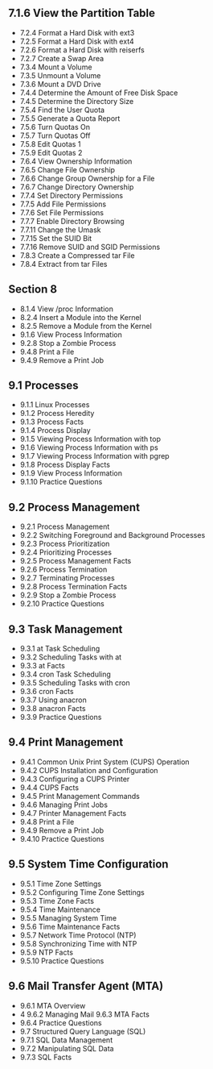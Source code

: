 
## 7.1.6 View the Partition Table
* 7.2.4 Format a Hard Disk with ext3
* 7.2.5 Format a Hard Disk with ext4
* 7.2.6 Format a Hard Disk with reiserfs
* 7.2.7 Create a Swap Area 
* 7.3.4 Mount a Volume
* 7.3.5 Unmount a Volume
* 7.3.6 Mount a DVD Drive
* 7.4.4 Determine the Amount of Free Disk Space
* 7.4.5 Determine the Directory Size
* 7.5.4 Find the User Quota
* 7.5.5 Generate a Quota Report
* 7.5.6 Turn Quotas On
* 7.5.7 Turn Quotas Off
* 7.5.8 Edit Quotas 1
* 7.5.9 Edit Quotas 2
* 7.6.4 View Ownership Information
* 7.6.5 Change File Ownership
* 7.6.6 Change Group Ownership for a File
* 7.6.7 Change Directory Ownership
* 7.7.4 Set Directory Permissions
* 7.7.5 Add File Permissions
* 7.7.6 Set File Permissions
* 7.7.7 Enable Directory Browsing
* 7.7.11 Change the Umask
* 7.7.15 Set the SUID Bit
* 7.7.16 Remove SUID and SGID Permissions
* 7.8.3 Create a Compressed tar File
* 7.8.4 Extract from tar Files

## Section 8
* 8.1.4 View /proc Information
* 8.2.4 Insert a Module into the Kernel
* 8.2.5 Remove a Module from the Kernel
* 9.1.6 View Process Information
* 9.2.8 Stop a Zombie Process
* 9.4.8 Print a File
* 9.4.9 Remove a Print Job

## 9.1 Processes 
* 9.1.1 Linux Processes
* 9.1.2 Process Heredity
* 9.1.3 Process Facts
* 9.1.4 Process Display
* 9.1.5 Viewing Process Information with top
* 9.1.6 Viewing Process Information with ps
* 9.1.7 Viewing Process Information with pgrep 
* 9.1.8 Process Display Facts 
* 9.1.9 View Process Information 
* 9.1.10 Practice Questions

## 9.2 Process Management 
* 9.2.1 Process Management 
* 9.2.2 Switching Foreground and Background Processes 
* 9.2.3 Process Prioritization 
* 9.2.4 Prioritizing Processes 
* 9.2.5 Process Management Facts 
* 9.2.6 Process Termination 
* 9.2.7 Terminating Processes 
* 9.2.8 Process Termination Facts 
* 9.2.9 Stop a Zombie Process
* 9.2.10 Practice Questions

## 9.3 Task Management 
* 9.3.1 at Task Scheduling 
* 9.3.2 Scheduling Tasks with at 
* 9.3.3 at Facts
* 9.3.4 cron Task Scheduling
* 9.3.5 Scheduling Tasks with cron
* 9.3.6 cron Facts 
* 9.3.7 Using anacron
* 9.3.8 anacron Facts
* 9.3.9 Practice Questions 

## 9.4 Print Management 
* 9.4.1 Common Unix Print System (CUPS) Operation
* 9.4.2 CUPS Installation and Configuration 
* 9.4.3 Configuring a CUPS Printer 
* 9.4.4 CUPS Facts 
* 9.4.5 Print Management Commands 
* 9.4.6 Managing Print Jobs 
* 9.4.7 Printer Management Facts 
* 9.4.8 Print a File
* 9.4.9 Remove a Print Job
* 9.4.10 Practice Questions 

## 9.5 System Time Configuration 
* 9.5.1 Time Zone Settings 
* 9.5.2 Configuring Time Zone Settings 
* 9.5.3 Time Zone Facts
* 9.5.4 Time Maintenance 
* 9.5.5 Managing System Time 
* 9.5.6 Time Maintenance Facts 
* 9.5.7 Network Time Protocol (NTP) 
* 9.5.8 Synchronizing Time with NTP
* 9.5.9 NTP Facts
* 9.5.10 Practice Questions 

## 9.6 Mail Transfer Agent (MTA) 
* 9.6.1 MTA Overview 
* 4 9.6.2 Managing Mail 9.6.3 MTA Facts 
* 9.6.4 Practice Questions 
* 9.7 Structured Query Language (SQL) 
* 9.7.1 SQL Data Management
* 9.7.2 Manipulating SQL Data
* 9.7.3 SQL Facts 

